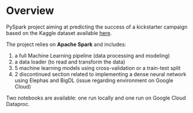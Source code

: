 # Overview

PySpark project aiming at predicting the success of a kickstarter campaign based on the Kaggle dataset available [here](https://www.kaggle.com/kemical/kickstarter-projects).

The project relies on **Apache Spark** and includes:

1. a full Machine Learning pipeline (data processing and modeling)
2. a data loader (to read and transform the data)
3. 5 machine learning models using cross-validation or a train-test split
4. 2 discontinued section related to implementing a dense neural network using Elephas and BigDL (issue regarding environment on Google Cloud)

Two notebooks are available: one run locally and one run on Google Cloud Dataproc.
